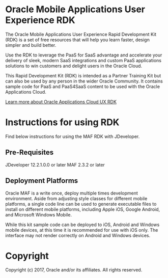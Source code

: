 Oracle Mobile Applications User Experience RDK
=====
The Oracle Mobile Applications User Experience Rapid Development Kit (RDK) 
is a set of free resources that will help you learn faster, design simpler 
and build better.

Use the RDK to leverage the PaaS for SaaS advantage and accelerate your 
delivery of sleek, modern SaaS integrations and custom PaaS applications 
solutions to win customers and delight users in the Oracle Cloud.

This Rapid Development Kit (RDK) is intended as a Partner Training Kit
but can also be used by any person in the wider Oracle Community. It
contains sample code for PaaS and PaaS4SaaS content to be used with the
Oracle Applications Cloud.

[Learn more about Oracle Applications Cloud UX RDK](http://www.oracle.com/webfolder/ux/applications/successStories/oracleApplicationsCloudRDK.html)

Instructions for using RDK
=====
Find below instructions for using the MAF RDK with JDeveloper.

## Pre-Requisites
JDeveloper 12.2.1.0.0 or later
MAF 2.3.2 or later

## Deployment Platforms
Oracle MAF is a write once, deploy multiple times development environment. Aside from adjusting style classes for different mobile
platforms, a single code line can be used to generate executable files to install on different mobile platforms, including Apple iOS,
Google Android, and Microsoft Windows Mobile.

While this kit sample code can be deployed to iOS, Android and Windows mobile devices, at this time it is recommended for use with iOS only. The interface may not render correctly on Android and Windows devices.

# Copyright
Copyright (c) 2017, Oracle and/or its affiliates. All rights reserved.
